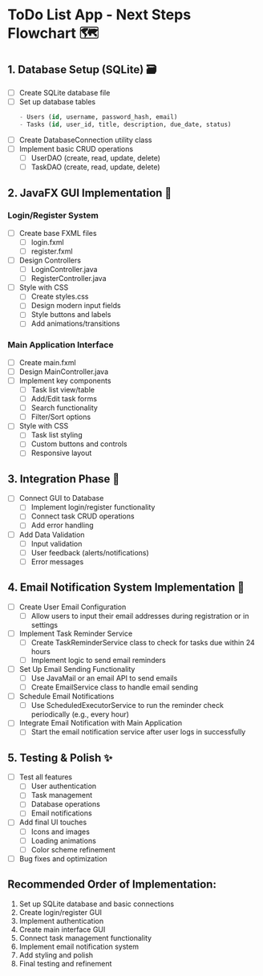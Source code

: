 # ToDo List App - Next Steps Flowchart 🗺️

## 1. Database Setup (SQLite) 🗃️
- [ ] Create SQLite database file
- [ ] Set up database tables
  ```sql
  - Users (id, username, password_hash, email)
  - Tasks (id, user_id, title, description, due_date, status)
  ```
- [ ] Create DatabaseConnection utility class
- [ ] Implement basic CRUD operations
  - [ ] UserDAO (create, read, update, delete)
  - [ ] TaskDAO (create, read, update, delete)

## 2. JavaFX GUI Implementation 🎨
### Login/Register System
- [ ] Create base FXML files
  - [ ] login.fxml
  - [ ] register.fxml
- [ ] Design Controllers
  - [ ] LoginController.java
  - [ ] RegisterController.java
- [ ] Style with CSS
  - [ ] Create styles.css
  - [ ] Design modern input fields
  - [ ] Style buttons and labels
  - [ ] Add animations/transitions

### Main Application Interface
- [ ] Create main.fxml
- [ ] Design MainController.java
- [ ] Implement key components
  - [ ] Task list view/table
  - [ ] Add/Edit task forms
  - [ ] Search functionality
  - [ ] Filter/Sort options
- [ ] Style with CSS
  - [ ] Task list styling
  - [ ] Custom buttons and controls
  - [ ] Responsive layout

## 3. Integration Phase 🔄
- [ ] Connect GUI to Database
  - [ ] Implement login/register functionality
  - [ ] Connect task CRUD operations
  - [ ] Add error handling
- [ ] Add Data Validation
  - [ ] Input validation
  - [ ] User feedback (alerts/notifications)
  - [ ] Error messages

## 4. Email Notification System Implementation 📧
- [ ] Create User Email Configuration
  - [ ] Allow users to input their email addresses during registration or in settings
- [ ] Implement Task Reminder Service
  - [ ] Create TaskReminderService class to check for tasks due within 24 hours
  - [ ] Implement logic to send email reminders
- [ ] Set Up Email Sending Functionality
  - [ ] Use JavaMail or an email API to send emails
  - [ ] Create EmailService class to handle email sending
- [ ] Schedule Email Notifications
  - [ ] Use ScheduledExecutorService to run the reminder check periodically (e.g., every hour)
- [ ] Integrate Email Notification with Main Application
  - [ ] Start the email notification service after user logs in successfully

## 5. Testing & Polish ✨
- [ ] Test all features
  - [ ] User authentication
  - [ ] Task management
  - [ ] Database operations
  - [ ] Email notifications
- [ ] Add final UI touches
  - [ ] Icons and images
  - [ ] Loading animations
  - [ ] Color scheme refinement
- [ ] Bug fixes and optimization

## Recommended Order of Implementation:
1. Set up SQLite database and basic connections
2. Create login/register GUI
3. Implement authentication
4. Create main interface GUI
5. Connect task management functionality
6. Implement email notification system
7. Add styling and polish
8. Final testing and refinement